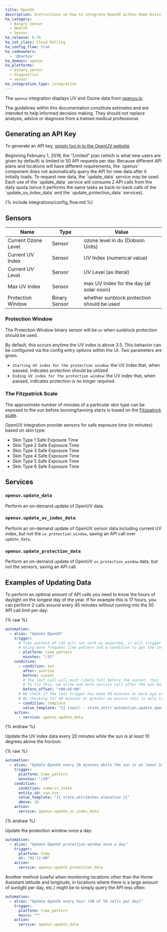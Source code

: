 ```yaml
---
title: OpenUV
description: Instructions on how to integrate OpenUV within Home Assistant.
ha_category:
  - Binary Sensor
  - Health
  - Sensor
ha_release: 0.76
ha_iot_class: Cloud Polling
ha_config_flow: true
ha_codeowners:
  - '@bachya'
ha_domain: openuv
ha_platforms:
  - binary_sensor
  - diagnostics
  - sensor
ha_integration_type: integration
---
```


The `openuv` integration displays UV and Ozone data from [openuv.io](https://www.openuv.io/).

<div class='note warning'>
The guidelines within this documentation constitute estimates and are intended to help
informed decision making. They should not replace analysis, advice or diagnosis from a
trained medical professional.
</div>

## Generating an API Key

To generate an API key,
[simply log in to the OpenUV website](https://www.openuv.io/auth/google).

<div class='note warning'>
Beginning February 1, 2019, the "Limited" plan (which is what new users are
given by default) is limited to 50 API requests per day. Because different
API plans and locations will have different requirements, the `openuv`
component does not automatically query the API for new data after it initially
loads. To request new data, the `update_data` service may be used.
</div>

<div class='note warning'>
Each use of the `update_data` service will consume 2 API calls from the daily quota
(since it performs the same tasks as back-to-back calls of the `update_uv_index_data` and
the `update_protection_data` services).
</div>

{% include integrations/config_flow.md %}

## Sensors

| Name | Type | Value |
|------|------|-------|
| Current Ozone Level | Sensor | ozone level in du (Dobson Units) |
| Current UV Index | Sensor | UV Index (numerical value) |
| Current UV Level | Sensor | UV Level (as literal) |
| Max UV Index | Sensor | max UV Index for the day (at solar noon) |
| Protection Window | Binary Sensor | whether sunblock protection should be used |

### Protection Window

The Protection Window binary sensor will be `on` when sunblock protection should be used.

By default, this occurs anytime the UV index is above 3.5. This behavior can be
configured via the config entry options within the UI. Two parameters are given:

* `Starting UV index for the protection window`: the UV index that, when passed, indicates protection should be utilized
* `Ending UV index for the protection window`: the UV index that, when passed, indicates protection is no longer required

### The Fitzpatrick Scale

The approximate number of minutes of a particular skin type can be exposed to
the sun before burning/tanning starts is based on the
[Fitzpatrick scale](https://en.wikipedia.org/wiki/Fitzpatrick_scale).

OpenUV integration provide sensors for safe exposure time (in minutes) based on skin type:

- Skin Type 1 Safe Exposure Time
- Skin Type 2 Safe Exposure Time
- Skin Type 3 Safe Exposure Time
- Skin Type 4 Safe Exposure Time
- Skin Type 5 Safe Exposure Time
- Skin Type 6 Safe Exposure Time

## Services

### `openuv.update_data`

Perform an on-demand update of OpenUV data.

### `openuv.update_uv_index_data`

Perform an on-demand update of OpenUV sensor data including current UV index, but not the `uv_protection_window`, saving an API call over `update_data`.

### `openuv.update_protection_data`

Perform an on-demand update of OpenUV `uv_protection_window` data, but not the sensors, saving an API call.

## Examples of Updating Data

To perform an optimal amount of API calls you need to know the hours of daylight on the longest day of the year. If for example this is 17 hours, you can perform 2 calls around every 45 minutes without running into the 50 API call limit per day:

{% raw %}

```yaml
automation:
  - alias: "Update OpenUV"
    trigger:
      # Time pattern of /45 will not work as expected, it will trigger on the whole hour and on the whole hour + 45 minutes.
      # Using more frequent time pattern and a condition to get the intended behavior.
      - platform: time_pattern
        minutes: "/15"
    condition:
      - condition: sun
        after: sunrise
        before: sunset
        # The last call will most likely fall before the sunset, thus leaving an UV index value not at 0 for the remaining night.
        # To fix this, we allow one more service call after the sun has set.
        before_offset: "+00:45:00"
      # We check if the last trigger has been 40 minutes or more ago so we don't run into timing issues.
      # By checking for 40 minutes or greater we ensure this is only true at the 45 minute mark.
      - condition: template
        value_template: "{{ (now() - state_attr('automation.update_openuv', 'last_triggered')) >= timedelta(hours = 0, minutes = 40)  }}"
    action:
      - service: openuv.update_data

```

{% endraw %}

Update the UV index data every 20 minutes while the sun is at least 10 degrees above the horizon:

{% raw %}

```yaml
automation:
  - alias: "Update OpenUV every 20 minutes while the sun is at least 10 degrees above the horizon"
    trigger:
      platform: time_pattern
      minutes: "/20"
    condition:
      condition: numeric_state
      entity_id: sun.sun
      value_template: "{{ state.attributes.elevation }}"
      above: 10
    action:
      service: openuv.update_uv_index_data
```

{% endraw %}

Update the protection window once a day:

```yaml
automation:
  - alias: "Update OpenUV protection window once a day"
    trigger:
      platform: time
      at: "02:12:00"
    action:
      service: openuv.update_protection_data
```

Another method (useful when monitoring locations other than the Home Assistant latitude
and longitude, in locations where there is a large amount of sunlight per day,
etc.) might be to simply query the API less often:

```yaml
automation:
  - alias: "Update OpenUV every hour (48 of 50 calls per day)"
    trigger:
      platform: time_pattern
      hours: "*"
    action:
      service: openuv.update_data
```
